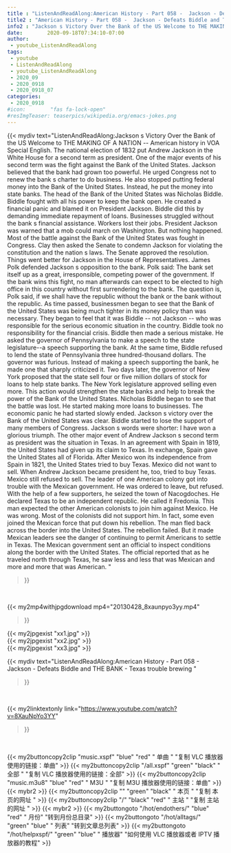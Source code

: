 ```yaml
---
title : "ListenAndReadAlong:American History - Part 058 -  Jackson - Defeats Biddle and THE BANK - Texas trouble brewing "
title2 : "American History - Part 058 -  Jackson - Defeats Biddle and THE BANK - Texas trouble brewing "
info2 : "Jackson s Victory Over the Bank of the US Welcome to THE MAKING OF A NATION -- American history in VOA Special English. The national election of 1832 put Andrew Jackson in the White House for a second term as president. One of the major events of his second term was the fight against the Bank of the United States. Jackson believed that the bank had grown too powerful. He urged Congress not to renew the bank s charter to do business. He also stopped putting federal money into the Bank of the United States. Instead, he put the money into state banks. The head of the Bank of the United States was Nicholas Biddle. Biddle fought with all his power to keep the bank open. He created a financial panic and blamed it on President Jackson. Biddle did this by demanding immediate repayment of loans. Businesses struggled without the bank s financial assistance. Workers lost their jobs. President Jackson was warned that a mob could march on Washington. But nothing happened. Most of the battle against the Bank of the United States was fought in Congress. Clay then asked the Senate to condemn Jackson for violating the constitution and the nation s laws. The Senate approved the resolution. Things went better for Jackson in the House of Representatives. James Polk defended Jackson s opposition to the bank. Polk said:   The bank set itself up as a great, irresponsible, competing power of the government. If the bank wins this fight, no man afterwards can expect to be elected to high office in this country without first surrendering to the bank. The question is,  Polk said,  if we shall have the republic without the bank or the bank without the republic.  As time passed, businessmen began to see that the Bank of the United States was being much tighter in its money policy than was necessary. They began to feel that it was Biddle -- not Jackson -- who was responsible for the serious economic situation in the country. Biddle took no responsibility for the financial crisis.  Biddle then made a serious mistake. He asked the governor of Pennsylvania to make a speech to the state legislature--a speech supporting the bank. At the same time, Biddle refused to lend the state of Pennsylvania three hundred-thousand dollars. The governor was furious. Instead of making a speech supporting the bank, he made one that sharply criticized it.  Two days later, the governor of New York proposed that the state sell four or five million dollars of stock for loans to help state banks. The New York legislature approved selling even more. This action would strengthen the state banks and help to break the power of the Bank of the United States. Nicholas Biddle began to see that the battle was lost. He started making more loans to businesses. The economic panic he had started slowly ended. Jackson s victory over the Bank of the United States was clear. Biddle started to lose the support of many members of Congress.  Jackson s words were shorter:  I have won a glorious triumph.  The other major event of Andrew Jackson s second term as president was the situation in Texas. In an agreement with Spain in 1819, the United States had given up its claim to Texas. In exchange, Spain gave the United States all of Florida. After Mexico won its independence from Spain in 1821, the United States tried to buy Texas. Mexico did not want to sell. When Andrew Jackson became president he, too, tried to buy Texas. Mexico still refused to sell. The leader of one American colony got into trouble with the Mexican government. He was ordered to leave, but refused. With the help of a few supporters, he seized the town of Nacogdoches. He declared Texas to be an independent republic. He called it Fredonia. This man expected the other American colonists to join him against Mexico. He was wrong. Most of the colonists did not support him. In fact, some even joined the Mexican force that put down his rebellion. The man fled back across the border into the United States. The rebellion failed. But it made Mexican leaders see the danger of continuing to permit Americans to settle in Texas. The Mexican government sent an official to inspect conditions along the border with the United States. The official reported that as he traveled north through Texas, he saw less and less that was Mexican and more and more that was American. "
date:        2020-09-18T07:34:10-07:00
author:
 - youtube_ListenAndReadAlong
tags:
 - youtube
 - ListenAndReadAlong
 - youtube_ListenAndReadAlong
 - 2020_09
 - 2020_0918
 - 2020_0918_07
categories:
 - 2020_0918
#icon:        "fas fa-lock-open"
#resImgTeaser: teaserpics/wikipedia.org/emacs-jokes.png
---
```


{{< mydiv text="ListenAndReadAlong:Jackson s Victory Over the Bank of the US Welcome to THE MAKING OF A NATION -- American history in VOA Special English. The national election of 1832 put Andrew Jackson in the White House for a second term as president. One of the major events of his second term was the fight against the Bank of the United States. Jackson believed that the bank had grown too powerful. He urged Congress not to renew the bank s charter to do business. He also stopped putting federal money into the Bank of the United States. Instead, he put the money into state banks. The head of the Bank of the United States was Nicholas Biddle. Biddle fought with all his power to keep the bank open. He created a financial panic and blamed it on President Jackson. Biddle did this by demanding immediate repayment of loans. Businesses struggled without the bank s financial assistance. Workers lost their jobs. President Jackson was warned that a mob could march on Washington. But nothing happened. Most of the battle against the Bank of the United States was fought in Congress. Clay then asked the Senate to condemn Jackson for violating the constitution and the nation s laws. The Senate approved the resolution. Things went better for Jackson in the House of Representatives. James Polk defended Jackson s opposition to the bank. Polk said:   The bank set itself up as a great, irresponsible, competing power of the government. If the bank wins this fight, no man afterwards can expect to be elected to high office in this country without first surrendering to the bank. The question is,  Polk said,  if we shall have the republic without the bank or the bank without the republic.  As time passed, businessmen began to see that the Bank of the United States was being much tighter in its money policy than was necessary. They began to feel that it was Biddle -- not Jackson -- who was responsible for the serious economic situation in the country. Biddle took no responsibility for the financial crisis.  Biddle then made a serious mistake. He asked the governor of Pennsylvania to make a speech to the state legislature--a speech supporting the bank. At the same time, Biddle refused to lend the state of Pennsylvania three hundred-thousand dollars. The governor was furious. Instead of making a speech supporting the bank, he made one that sharply criticized it.  Two days later, the governor of New York proposed that the state sell four or five million dollars of stock for loans to help state banks. The New York legislature approved selling even more. This action would strengthen the state banks and help to break the power of the Bank of the United States. Nicholas Biddle began to see that the battle was lost. He started making more loans to businesses. The economic panic he had started slowly ended. Jackson s victory over the Bank of the United States was clear. Biddle started to lose the support of many members of Congress.  Jackson s words were shorter:  I have won a glorious triumph.  The other major event of Andrew Jackson s second term as president was the situation in Texas. In an agreement with Spain in 1819, the United States had given up its claim to Texas. In exchange, Spain gave the United States all of Florida. After Mexico won its independence from Spain in 1821, the United States tried to buy Texas. Mexico did not want to sell. When Andrew Jackson became president he, too, tried to buy Texas. Mexico still refused to sell. The leader of one American colony got into trouble with the Mexican government. He was ordered to leave, but refused. With the help of a few supporters, he seized the town of Nacogdoches. He declared Texas to be an independent republic. He called it Fredonia. This man expected the other American colonists to join him against Mexico. He was wrong. Most of the colonists did not support him. In fact, some even joined the Mexican force that put down his rebellion. The man fled back across the border into the United States. The rebellion failed. But it made Mexican leaders see the danger of continuing to permit Americans to settle in Texas. The Mexican government sent an official to inspect conditions along the border with the United States. The official reported that as he traveled north through Texas, he saw less and less that was Mexican and more and more that was American. "
>}}
<br>


{{< my2mp4withjpgdownload mp4="20130428_8xaunpyo3yy.mp4"
>}}

{{< my2jpgexist "xx1.jpg" >}}<br>
{{< my2jpgexist "xx2.jpg" >}}<br>
{{< my2jpgexist "xx3.jpg" >}}<br>



{{< mydiv text="ListenAndReadAlong:American History - Part 058 -  Jackson - Defeats Biddle and THE BANK - Texas trouble brewing "
>}}
<br>

{{< my2linktextonly link="https://www.youtube.com/watch?v=8XauNpYo3YY"
>}}


<br>

{{< my2buttoncopy2clip "music.xspf"        "blue"   "red"    " 单曲 "  "复制 VLC 播放器使用的链接：单曲" >}} {{< my2buttoncopy2clip "/all.xspf"         "green"  "black"  " 全部 "  "复制 VLC 播放器使用的链接：全部" >}} {{< my2buttoncopy2clip "music.m3u8"        "blue"   "red"    " M3U  "    "复制 M3U 播放器使用的链接：单曲" >}} {{< mybr2 >}} {{< my2buttoncopy2clip ""                  "green"  "black"  " 本页 "    "复制 本页的网址 " >}} {{< my2buttoncopy2clip "/"                 "black"  "red"    " 主站 "    "复制 主站的网址 " >}} {{< mybr2 >}} {{< my2buttongoto      "/hot/endothers/"   "blue"   "red"    " 月份"   "转到月份总目录" >}} {{< my2buttongoto      "/hot/alltags/"     "green"  "blue"   " 列表"   "转到文章总列表" >}} {{< my2buttongoto      "/hot/helpxspf/"    "green"  "blue"   " 播放器" "如何使用 VLC 播放器或者 IPTV 播放器的教程" >}} 
